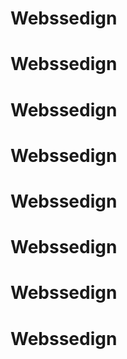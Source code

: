 # Webssedign
# Webssedign
# Webssedign
# Webssedign
# Webssedign
# Webssedign
# Webssedign
# Webssedign
